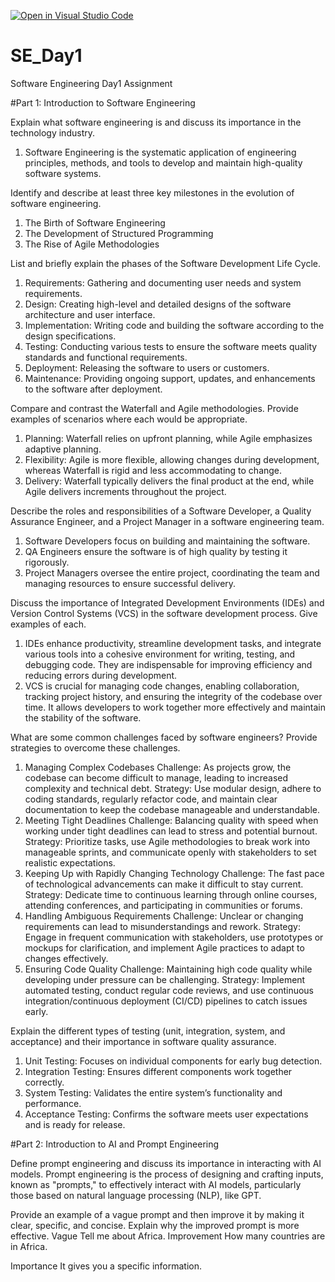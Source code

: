 [![Open in Visual Studio Code](https://classroom.github.com/assets/open-in-vscode-2e0aaae1b6195c2367325f4f02e2d04e9abb55f0b24a779b69b11b9e10269abc.svg)](https://classroom.github.com/online_ide?assignment_repo_id=15559647&assignment_repo_type=AssignmentRepo)
# SE_Day1
Software Engineering Day1 Assignment

#Part 1: Introduction to Software Engineering

Explain what software engineering is and discuss its importance in the technology industry.
1. Software Engineering is the systematic application of engineering principles, methods, and tools to develop and maintain high-quality software systems.

Identify and describe at least three key milestones in the evolution of software engineering.
1. The Birth of Software Engineering
2. The Development of Structured Programming
3. The Rise of Agile Methodologies

List and briefly explain the phases of the Software Development Life Cycle.

  1. Requirements: Gathering and documenting user needs and system requirements.
  2. Design: Creating high-level and detailed designs of the software architecture and user interface.
  3. Implementation: Writing code and building the software according to the design specifications.
  4. Testing: Conducting various tests to ensure the software meets quality standards and functional requirements.
  5. Deployment: Releasing the software to users or customers.
  6. Maintenance: Providing ongoing support, updates, and enhancements to the software after deployment.


Compare and contrast the Waterfall and Agile methodologies. Provide examples of scenarios where each would be appropriate.
1. Planning: Waterfall relies on upfront planning, while Agile emphasizes adaptive planning.
2. Flexibility: Agile is more flexible, allowing changes during development, whereas Waterfall is rigid and less accommodating to change.
3. Delivery: Waterfall typically delivers the final product at the end, while Agile delivers increments throughout the project.

Describe the roles and responsibilities of a Software Developer, a Quality Assurance Engineer, and a Project Manager in a software engineering team.
1. Software Developers focus on building and maintaining the software.
2. QA Engineers ensure the software is of high quality by testing it rigorously.
3. Project Managers oversee the entire project, coordinating the team and managing resources to ensure successful delivery.

Discuss the importance of Integrated Development Environments (IDEs) and Version Control Systems (VCS) in the software development process. Give examples of each.
1. IDEs enhance productivity, streamline development tasks, and integrate various tools into a cohesive environment for writing, testing, and debugging code. They are indispensable for improving efficiency and reducing errors during development.
2. VCS is crucial for managing code changes, enabling collaboration, tracking project history, and ensuring the integrity of the codebase over time. It allows developers to work together more effectively and maintain the stability of the software.

What are some common challenges faced by software engineers? Provide strategies to overcome these challenges.
1. Managing Complex Codebases
Challenge: As projects grow, the codebase can become difficult to manage, leading to increased complexity and technical debt.
Strategy: Use modular design, adhere to coding standards, regularly refactor code, and maintain clear documentation to keep the codebase manageable and understandable.
2. Meeting Tight Deadlines
Challenge: Balancing quality with speed when working under tight deadlines can lead to stress and potential burnout.
Strategy: Prioritize tasks, use Agile methodologies to break work into manageable sprints, and communicate openly with stakeholders to set realistic expectations.
3. Keeping Up with Rapidly Changing Technology
Challenge: The fast pace of technological advancements can make it difficult to stay current.
Strategy: Dedicate time to continuous learning through online courses, attending conferences, and participating in communities or forums.
4. Handling Ambiguous Requirements
Challenge: Unclear or changing requirements can lead to misunderstandings and rework.
Strategy: Engage in frequent communication with stakeholders, use prototypes or mockups for clarification, and implement Agile practices to adapt to changes effectively.
5. Ensuring Code Quality
Challenge: Maintaining high code quality while developing under pressure can be challenging.
Strategy: Implement automated testing, conduct regular code reviews, and use continuous integration/continuous deployment (CI/CD) pipelines to catch issues early.

Explain the different types of testing (unit, integration, system, and acceptance) and their importance in software quality assurance.
1. Unit Testing: Focuses on individual components for early bug detection.
2. Integration Testing: Ensures different components work together correctly.
3. System Testing: Validates the entire system’s functionality and performance.
4. Acceptance Testing: Confirms the software meets user expectations and is ready for release.

#Part 2: Introduction to AI and Prompt Engineering


Define prompt engineering and discuss its importance in interacting with AI models.
Prompt engineering is the process of designing and crafting inputs, known as "prompts," to effectively interact with AI models, particularly those based on natural language processing (NLP), like GPT. 

Provide an example of a vague prompt and then improve it by making it clear, specific, and concise. Explain why the improved prompt is more effective.
Vague
  Tell me about Africa.
Improvement
  How many countries are in Africa.

Importance
  It gives you a specific information.
